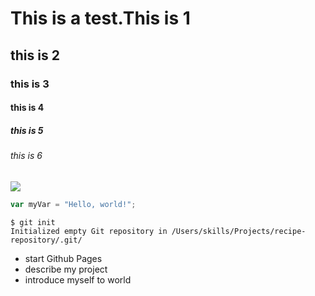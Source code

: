 # This is a test.This is 1
## this is 2
### this is 3
#### this is 4
##### this is 5
###### this is 6
![](https://octodex.github.com/images/yaktocat.png)
``` javascript
var myVar = "Hello, world!";
```
```
$ git init
Initialized empty Git repository in /Users/skills/Projects/recipe-repository/.git/
```
- start Github Pages
- describe my project
- introduce myself to world
